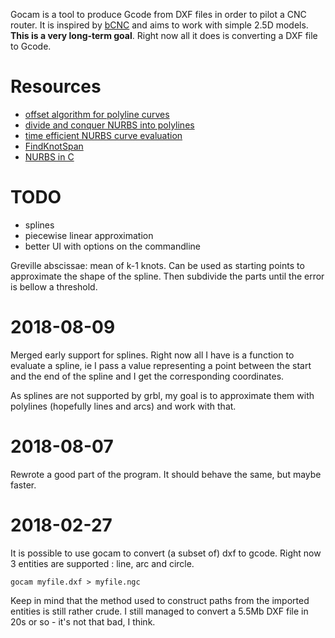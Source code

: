 Gocam is a tool to produce Gcode from DXF files in order to pilot a CNC router. It is inspired by [bCNC](https://github.com/vlachoudis/bCNC/) and aims to work with simple 2.5D models. **This is a very long-term goal**. Right now all it does is converting a DXF file to Gcode.

# Resources

- [offset algorithm for polyline curves](https://seant23.files.wordpress.com/2010/11/anoffsetalgorithm.pdf)
- [divide and conquer NURBS into polylines](https://www.bfft.de/en/techblog-eng/bfft-techblog-mai-divide-and-conquer-nurbs-into-polylines/)
- [time efficient NURBS curve evaluation](https://www.researchgate.net/publication/228411721/download)
- [FindKnotSpan](https://github.com/mfem/mfem/blob/master/mesh/nurbs.cpp#L214)
- [NURBS in C](http://www.nar-associates.com/nurbs/c_code.html#chapter4)

# TODO

- splines
- piecewise linear approximation
- better UI with options on the commandline

Greville abscissae: mean of k-1 knots. Can be used as starting points to approximate the shape of the spline. Then subdivide the parts until the error is bellow a threshold.

# 2018-08-09

Merged early support for splines. Right now all I have is a function to evaluate a spline, ie I pass a value representing a point between the start and the end of the spline and I get the corresponding coordinates.

As splines are not supported by grbl, my goal is to approximate them with polylines (hopefully lines and arcs) and work with that.

# 2018-08-07

Rewrote a good part of the program. It should behave the same, but maybe faster.

# 2018-02-27

It is possible to use gocam to convert (a subset of) dxf to gcode. Right now 3 entities are supported : line, arc and circle.

    gocam myfile.dxf > myfile.ngc

Keep in mind that the method used to construct paths from the imported entities is still rather crude. I still managed to convert a 5.5Mb DXF file in 20s or so - it's not that bad, I think.
